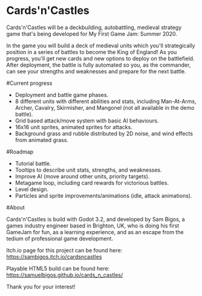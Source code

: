 # Cards'n'Castles

Cards'n'Castles will be a deckbuilding, autobattling, medieval strategy game that's being developed for My First Game Jam: Summer 2020.

In the game you will build a deck of medieval units which you'll strategically position in a series of battles to become the King of England! As you progress, you'll get new cards and new options to deploy on the battlefield. After deployment, the battle is fully automated so you, as the commander, can see your strengths and weaknesses and prepare for the next battle.

#Current progress

* Deployment and battle game phases.
* 8 different units with different abilities and stats, including Man-At-Arms, Archer, Cavalry, Skirmisher, and Mangonel (not all available in the demo battle).
* Grid based attack/move system with basic AI behaviours.
* 16x16 unit sprites, animated sprites for attacks.
* Background grass and rubble distributed by 2D noise, and wind effects from animated grass.

#Roadmap

* Tutorial battle.
* Tooltips to describe unit stats, strengths, and weaknesses.
* Improve AI (move around other units, priority targets).
* Metagame loop, including card rewards for victorious battles.
* Level design.
* Particles and sprite improvements/animations (idle, attack animations).

#About

Cards'n'Castles is build with Godot 3.2, and developed by Sam Bigos, a games industry engineer based in Brighton, UK, who is doing his first GameJam for fun, as a learning experience, and as an escape from the tedium of professional game development.

Itch.io page for this project can be found here: https://sambigos.itch.io/cardsncastles

Playable HTML5 build can be found here: https://samuelbigos.github.io/cards_n_castles/

Thank you for your interest!
